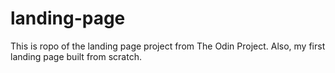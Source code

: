 # landing-page
This is ropo of the landing page project from The Odin Project. Also, my first landing page built from scratch.
